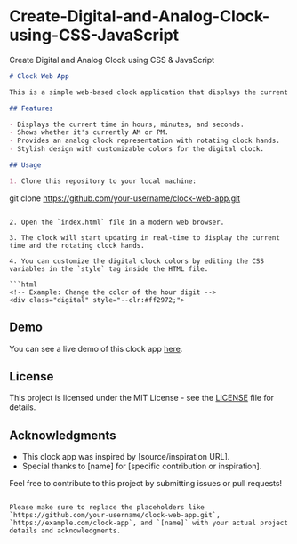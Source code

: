 # Create-Digital-and-Analog-Clock-using-CSS-JavaScript
Create Digital and Analog Clock using CSS &amp; JavaScript

```markdown
# Clock Web App

This is a simple web-based clock application that displays the current time in both digital and analog formats. It's built using HTML, CSS, and JavaScript.

## Features

- Displays the current time in hours, minutes, and seconds.
- Shows whether it's currently AM or PM.
- Provides an analog clock representation with rotating clock hands.
- Stylish design with customizable colors for the digital clock.

## Usage

1. Clone this repository to your local machine:

   ```
   git clone https://github.com/your-username/clock-web-app.git
   ```

2. Open the `index.html` file in a modern web browser.

3. The clock will start updating in real-time to display the current time and the rotating clock hands.

4. You can customize the digital clock colors by editing the CSS variables in the `style` tag inside the HTML file.

```html
<!-- Example: Change the color of the hour digit -->
<div class="digital" style="--clr:#ff2972;">
```

## Demo

You can see a live demo of this clock app [here](https://example.com/clock-app).

## License

This project is licensed under the MIT License - see the [LICENSE](LICENSE) file for details.

## Acknowledgments

- This clock app was inspired by [source/inspiration URL].
- Special thanks to [name] for [specific contribution or inspiration].

Feel free to contribute to this project by submitting issues or pull requests!
```

Please make sure to replace the placeholders like `https://github.com/your-username/clock-web-app.git`, `https://example.com/clock-app`, and `[name]` with your actual project details and acknowledgments.
